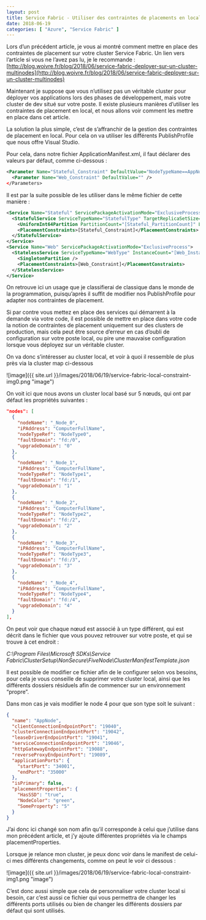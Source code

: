```yaml
---
layout: post
title: Service Fabric - Utiliser des contraintes de placements en local
date: 2018-06-19
categories: [ "Azure", "Service Fabric" ]
---
```


Lors d’un précédent article, je vous ai montré comment mettre en place des contraintes de placement sur votre cluster Service Fabric. Un lien vers l’article si vous ne l’avez pas lu, je le recommande : [http://blog.woivre.fr/blog/2018/06/service-fabric-deployer-sur-un-cluster-multinodes](http://blog.woivre.fr/blog/2018/06/service-fabric-deployer-sur-un-cluster-multinodes)

Maintenant je suppose que vous n’utilisez pas un véritable cluster pour déployer vos applications lors des phases de développement, mais votre cluster de dev situé sur votre poste. Il existe plusieurs manières d’utiliser les contraintes de placement en local, et nous allons voir comment les mettre en place dans cet article. 



La solution la plus simple, c’est de s’affranchir de la gestion des contraintes de placement en local. Pour cela on va utiliser les différents PublishProfile que nous offre Visual Studio. 

Pour cela, dans notre fichier ApplicationManifest.xml, il faut déclarer des valeurs par défaut, comme ci-dessous : 

```xml
<Parameter Name="Stateful_Constraint" DefaultValue="NodeTypeName==AppNode" />
  <Parameter Name="Web_Constraint" DefaultValue="" />
</Parameters>
```

Il est par la suite possible de les utiliser dans le même fichier de cette manière :

```xml
<Service Name="Stateful" ServicePackageActivationMode="ExclusiveProcess">
  <StatefulService ServiceTypeName="StatefulType" TargetReplicaSetSize="[Stateful_TargetReplicaSetSize]" MinReplicaSetSize="[Stateful_MinReplicaSetSize]">
    <UniformInt64Partition PartitionCount="[Stateful_PartitionCount]" LowKey="-9223372036854775808" HighKey="9223372036854775807" />
    <PlacementConstraints>[Stateful_Constraint]</PlacementConstraints>
  </StatefulService>
</Service>
<Service Name="Web" ServicePackageActivationMode="ExclusiveProcess">
  <StatelessService ServiceTypeName="WebType" InstanceCount="[Web_InstanceCount]">
    <SingletonPartition />
    <PlacementConstraints>[Web_Constraint]</PlacementConstraints>
  </StatelessService>
</Service>
```

On retrouve ici un usage que je classifierai de classique dans le monde de la programmation, puisqu’après il suffit de modifier nos PublishProfile pour adapter nos contraintes de placement. 



Si par contre vous mettez en place des services qui démarrent à la demande via votre code, il est possible de mettre en place dans votre code la notion de contraintes de placement uniquement sur des clusters de production, mais cela peut être source d’erreur en cas d’oubli de configuration sur votre poste local, ou pire une mauvaise configuration lorsque vous déployez sur un véritable cluster. 

On va donc s’intéresser au cluster local, et voir à quoi il ressemble de plus près via la cluster map ci-dessous

![image]({{ site.url }}/images/2018/06/19/service-fabric-local-constraint-img0.png "image")

On voit ici que nous avons un cluster local basé sur 5 nœuds, qui ont par défaut les propriétés suivantes :

```json
"nodes": [
  {
    "nodeName": "_Node_0",
    "iPAddress": "ComputerFullName",
    "nodeTypeRef": "NodeType0",
    "faultDomain": "fd:/0",
    "upgradeDomain": "0"
  },
  {
    "nodeName": "_Node_1",
    "iPAddress": "ComputerFullName",
    "nodeTypeRef": "NodeType1",
    "faultDomain": "fd:/1",
    "upgradeDomain": "1"
  },
  {
    "nodeName": "_Node_2",
    "iPAddress": "ComputerFullName",
    "nodeTypeRef": "NodeType2",
    "faultDomain": "fd:/2",
    "upgradeDomain": "2"
  },
  {
    "nodeName": "_Node_3",
    "iPAddress": "ComputerFullName",
    "nodeTypeRef": "NodeType3",
    "faultDomain": "fd:/3",
    "upgradeDomain": "3"
  },
  {
    "nodeName": "_Node_4",
    "iPAddress": "ComputerFullName",
    "nodeTypeRef": "NodeType4",
    "faultDomain": "fd:/4",
    "upgradeDomain": "4"
  }
],
```

On peut voir que chaque nœud est associé à un type différent, qui est décrit dans le fichier que vous pouvez retrouver sur votre poste, et qui se trouve à cet endroit : 

*C:\Program Files\Microsoft SDKs\Service Fabric\ClusterSetup\NonSecure\FiveNode\ClusterManifestTemplate.json* 

Il est possible de modifier ce fichier afin de le configurer selon vos besoins, pour cela je vous conseille de supprimer votre cluster local, ainsi que les différents dossiers résiduels afin de commencer sur un environnement “propre”. 

Dans mon cas je vais modifier le node 4 pour que son type soit le suivant : 

```json
{
  "name": "AppNode",
  "clientConnectionEndpointPort": "19040",
  "clusterConnectionEndpointPort": "19042",
  "leaseDriverEndpointPort": "19041",
  "serviceConnectionEndpointPort": "19046",
  "httpGatewayEndpointPort": "19088",
  "reverseProxyEndpointPort": "19089",
  "applicationPorts": {
    "startPort": "34001",
    "endPort": "35000"
  },
  "isPrimary": false,
  "placementProperties": {
    "HasSSD": "true",
    "NodeColor": "green",
    "SomeProperty": "5"
  }
}
```

J’ai donc ici changé son nom afin qu’il corresponde à celui que j’utilise dans mon précédent article, et j’y ajoute différentes propriétés via le champs placementProperties.

Lorsque je relance mon cluster, je peux donc voir dans le manifest de celui-ci mes différents changements, comme on peut le voir ci dessous :

![image]({{ site.url }}/images/2018/06/19/service-fabric-local-constraint-img1.png "image")

C’est donc aussi simple que cela de personnaliser votre cluster local si besoin, car c’est aussi ce fichier qui vous permettra de changer les différents ports utilisés ou bien de changer les différents dossiers par défaut qui sont utilisés. 
